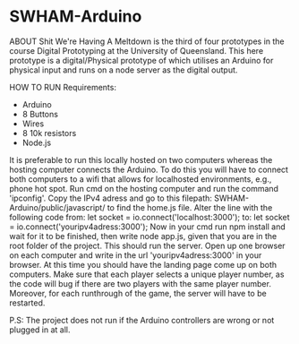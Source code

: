 # SWHAM-Arduino

ABOUT
Shit We're Having A Meltdown is the third of four prototypes in the course Digital Prototyping at the University of Queensland.
This here prototype is a digital/Physical prototype of which utilises an Arduino for physical input and runs on a node server as the digital output.

HOW TO RUN
Requirements:
- Arduino
- 8 Buttons
- Wires
- 8 10k resistors
- Node.js

It is preferable to run this locally hosted on two computers whereas the hosting computer connects the Arduino. 
To do this you will have to connect both computers to a wifi that allows for localhosted environments, e.g., phone hot spot. 
Run cmd on the hosting computer and run the command 'ipconfig'. Copy the IPv4 adress and go to this filepath: 
SWHAM-Arduino/public/javascript/ to find the home.js file.
Alter the line with the following code 
from: let socket = io.connect('localhost:3000'); 
to: let socket = io.connect('youripv4adress:3000');
Now in your cmd run npm install and wait for it to be finished, then write node app.js, given that you are in the root folder of the project. This should run the server.
Open up one browser on each computer and write in the url 'youripv4adress:3000' in your browser.
At this time you should have the landing page come up on both computers. Make sure that each player selects a unique player number, as the
code will bug if there are two players with the same player number. Moreover, for each runthrough of the game, the server will have to be
restarted.

P.S: The project does not run if the Arduino controllers are wrong or not plugged in at all.

